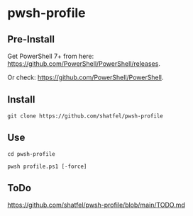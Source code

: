 # pwsh-profile

## Pre-Install

Get PowerShell 7+ from here: https://github.com/PowerShell/PowerShell/releases.

Or check: https://github.com/PowerShell/PowerShell.

## Install

```
git clone https://github.com/shatfel/pwsh-profile
```

## Use

```
cd pwsh-profile

pwsh profile.ps1 [-force]
```

## ToDo

https://github.com/shatfel/pwsh-profile/blob/main/TODO.md

 
